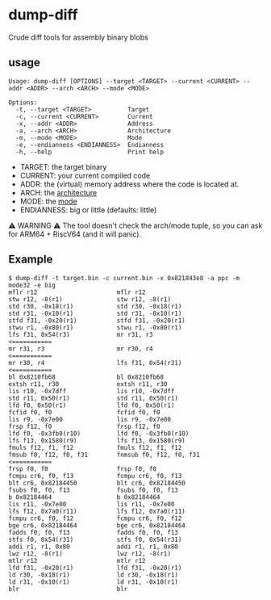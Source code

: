 # dump-diff

Crude diff tools for assembly binary blobs

## usage

```console
Usage: dump-diff [OPTIONS] --target <TARGET> --current <CURRENT> --addr <ADDR> --arch <ARCH> --mode <MODE>

Options:
  -t, --target <TARGET>          Target
  -c, --current <CURRENT>        Current
  -x, --addr <ADDR>              Address
  -a, --arch <ARCH>              Architecture
  -m, --mode <MODE>              Mode
  -e, --endianness <ENDIANNESS>  Endianness
  -h, --help                     Print help
```

- TARGET: the target binary
- CURRENT: your current compiled code
- ADDR: the (virtual) memory address where the code is located at.
- ARCH: the [architecture](https://docs.rs/capstone/latest/capstone/enum.Arch.html)
- MODE: the [mode](https://docs.rs/capstone/latest/capstone/enum.Mode.html)
- ENDIANNESS: big or little (defaults: little)

⚠️ WARNING ⚠️ The tool doesn't check the arch/mode tuple, so you can ask for ARM64 + RiscV64 (and it will panic).

## Example

```console
$ dump-diff -t target.bin -c current.bin -x 0x821843e8 -a ppc -m mode32 -e big
mflr r12                      mflr r12
stw r12, -8(r1)               stw r12, -8(r1)
std r30, -0x18(r1)            std r30, -0x18(r1)
std r31, -0x10(r1)            std r31, -0x10(r1)
stfd f31, -0x20(r1)           stfd f31, -0x20(r1)
stwu r1, -0x80(r1)            stwu r1, -0x80(r1)
lfs f31, 0x54(r3)             mr r31, r3                    <===========
mr r31, r3                    mr r30, r4                    <===========
mr r30, r4                    lfs f31, 0x54(r31)            <===========
bl 0x8210fb68                 bl 0x8210fb68
extsh r11, r30                extsh r11, r30
lis r10, -0x7dff              lis r10, -0x7dff
std r11, 0x50(r1)             std r11, 0x50(r1)
lfd f0, 0x50(r1)              lfd f0, 0x50(r1)
fcfid f0, f0                  fcfid f0, f0
lis r9, -0x7e00               lis r9, -0x7e00
frsp f12, f0                  frsp f12, f0
lfd f0, -0x3fb0(r10)          lfd f0, -0x3fb0(r10)
lfs f13, 0x1580(r9)           lfs f13, 0x1580(r9)
fmuls f12, f1, f12            fmuls f12, f1, f12
fmsub f0, f12, f0, f31        fnmsub f0, f12, f0, f31       <===========
frsp f0, f0                   frsp f0, f0
fcmpu cr6, f0, f13            fcmpu cr6, f0, f13
blt cr6, 0x82184450           blt cr6, 0x82184450
fsubs f0, f0, f13             fsubs f0, f0, f13
b 0x82184464                  b 0x82184464
lis r11, -0x7e00              lis r11, -0x7e00
lfs f12, 0x7a0(r11)           lfs f12, 0x7a0(r11)
fcmpu cr6, f0, f12            fcmpu cr6, f0, f12
bge cr6, 0x82184464           bge cr6, 0x82184464
fadds f0, f0, f13             fadds f0, f0, f13
stfs f0, 0x54(r31)            stfs f0, 0x54(r31)
addi r1, r1, 0x80             addi r1, r1, 0x80
lwz r12, -8(r1)               lwz r12, -8(r1)
mtlr r12                      mtlr r12
lfd f31, -0x20(r1)            lfd f31, -0x20(r1)
ld r30, -0x18(r1)             ld r30, -0x18(r1)
ld r31, -0x10(r1)             ld r31, -0x10(r1)
blr                           blr 
```